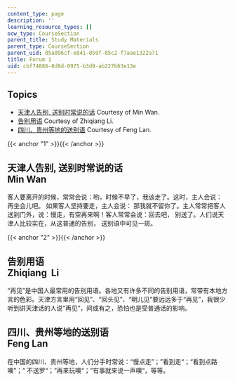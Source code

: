```yaml
---
content_type: page
description: ''
learning_resource_types: []
ocw_type: CourseSection
parent_title: Study Materials
parent_type: CourseSection
parent_uid: 05a896cf-e841-059f-05c2-f7aae1322a71
title: Forum 1
uid: cbf74886-8d9d-0975-b3d9-ab227b63e13e
---
```


Topics
------

*   [天津人告别, 送别时常说的话](#1) Courtesy of Min Wan.
*   [告别用语](#2) Courtesy of Zhiqiang Li.
*   [四川、贵州等地的送别语](#4) Courtesy of Feng Lan.

{{< anchor "1" >}}{{< /anchor >}}

天津人告别, 送别时常说的话  
Min Wan 
-------------------------

客人要离开的时候，常常会说：哟，时候不早了，我该走了。这时，主人会说： 再坐会儿吧。 如果客人坚持要走，主人会说： 那我就不留你了。主人常常把客人送到门外，说：慢走，有空再来啊！客人常常会说：回去吧， 别送了。人们说天津人比较实在，从这普通的告别， 送别语中可见一斑。

{{< anchor "2" >}}{{< /anchor >}}

告别用语  
Zhiqiang  Li
-------------------

“再见”是中国人最常用的告别用语。各地又有许多不同的告别用语，常带有本地方言的色彩。天津方言里用“回见”、“回头见”、“明儿见”要远远多于“再见”，我很少听到讲天津话的人说“再见”，间或有之，恐怕也是受普通话的影响。

四川、贵州等地的送别语  
Feng Lan 
-----------------------

在中国的四川、贵州等地，人们分手时常说：“慢点走”；”看到走“；“看到点路噢”；“ 不送罗“；”再来玩噢“；”有事就来说一声噢“，等等。